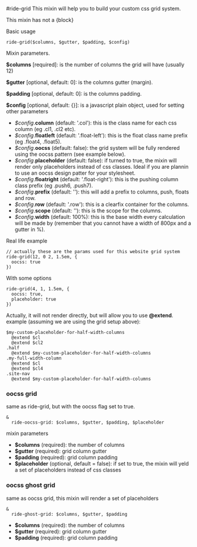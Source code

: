 #ride-grid
This mixin will help you to build your custom css grid system.

This mixin has not a {block}

Basic usage

```
ride-grid($columns, $gutter, $padding, $config)
```

Mixin parameters.

**$columns** [required]: is the number of columns the grid will have (usually 12)

**$gutter**  [optional, default: 0]: is the columns gutter (margin).

**$padding** [optional, default: 0]: is the columns padding.

**$config** [optional, default: {}]: is a javascript plain object, used for setting other parameters

* *$config*.**column** (default: '.col'): this is the class name for each css column (eg .cl1, .cl2 etc).
* *$config*.**floatleft** (default: '.float-left'): this is the float class name prefix (eg .float4, .float5).
* *$config*.**oocss** (default: false): the grid system will be fully rendered using the oocss pattern (see example below).
* *$config*.**placeholder** (default: false): if turned to true, the mixin will render only placeholders instead of css classes. Ideal if you are plannin to use an oocss design patter for your stylesheet.
* *$config*.**floatright** (default: '.float-right'): this is the pushing column class prefix (eg .push6, .push7).
* *$config*.**prefix** (default: ''): this will add a prefix to columns, push, floats and row.
* *$config*.**row** (default: '.row'): this is a clearfix container for the columns.
* *$config*.**scope** (default: ''): this is the scope for the columns.
* *$config*.**width** (default: 100%): this is the base width every calculation will be made by (remember that you cannot have a width of 800px and a gutter in %).

Real life example

```
// actually these are the params used for this website grid system
ride-grid(12, 0 2, 1.5em, {
  oocss: true  
})
```

With some options

```
ride-grid(4, 1, 1.5em, {
  oocss: true,
  placeholder: true  
})
```

Actually, it will not render directly, but will allow you to use **@extend**.
example (assuming we are using the grid setup above):

```
$my-custom-placeholder-for-half-width-columns
  @extend $cl
  @extend $cl2
.half
  @extend $my-custom-placeholder-for-half-width-columns
.my-full-width-column
  @extend $cl
  @extend $cl4
.site-nav
  @extend $my-custom-placeholder-for-half-width-columns
```

### oocss grid

same as ride-grid, but with the oocss flag set to true.

```
&
  ride-oocss-grid: $columns, $gutter, $padding, $placeholder 
```

mixin parameters

* **$columns** (required): the number of columns
* **$gutter** (required): grid column gutter
* **$padding** (required): grid column padding
* **$placeholder** (optional, default = false): if set to true, the mixin will yeld a set of placeholders instead of css classes

### oocss ghost grid

same as oocss grid, this mixin will render a set of placeholders

```
&
  ride-ghost-grid: $columns, $gutter, $padding
```

* **$columns** (required): the number of columns
* **$gutter** (required): grid column gutter
* **$padding** (required): grid column padding